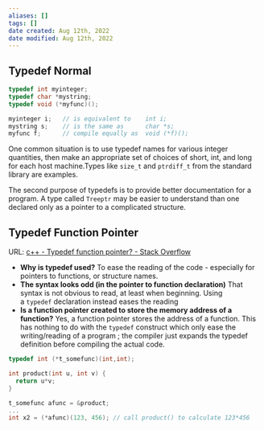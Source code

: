 ```yaml
---
aliases: []
tags: [] 
date created: Aug 12th, 2022
date modified: Aug 12th, 2022
---
```

## Typedef Normal
```cpp
typedef int myinteger;
typedef char *mystring;
typedef void (*myfunc)();

myinteger i;   // is equivalent to    int i;
mystring s;    // is the same as      char *s;
myfunc f;      // compile equally as  void (*f)();
```

One common situation is to use typedef names for various integer quantities, then make an appropriate set of choices of short, int, and long for each host machine.Types like `size_t` and `ptrdiff_t` from the standard library are examples.

The second purpose of typedefs is to provide better documentation for a program. A type called `Treeptr` may be easier to understand than one declared only as a pointer to a complicated structure.
## Typedef Function Pointer
URL: [c++ - Typedef function pointer? - Stack Overflow](https://stackoverflow.com/questions/4295432/typedef-function-pointer)
-   **Why is typedef used?** To ease the reading of the code - especially for pointers to functions, or structure names.
-   **The syntax looks odd (in the pointer to function declaration)** That syntax is not obvious to read, at least when beginning. Using a `typedef` declaration instead eases the reading
-   **Is a function pointer created to store the memory address of a function?** Yes, a function pointer stores the address of a function. This has nothing to do with the `typedef` construct which only ease the writing/reading of a program ; the compiler just expands the typedef definition before compiling the actual code.

```cpp
typedef int (*t_somefunc)(int,int);

int product(int u, int v) {
  return u*v;
}

t_somefunc afunc = &product;
...
int x2 = (*afunc)(123, 456); // call product() to calculate 123*456
```
